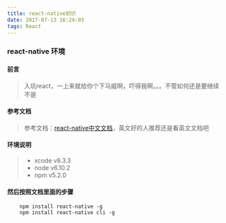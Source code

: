 ```yaml
---
title: react-native初识
date: 2017-07-13 16:24:03
tags: React
---
```

### react-native 环境
#### 前言
> 入坑react，一上来就给你个下马威啊，吓得我啊。。。不管如何还是要继续不是

#### 参考文档
> 参考文档：[react-native中文文档](https://reactnative.cn/docs/0.46/getting-started.html#content)，英文好的人推荐还是看英文文档吧

#### 环境说明
> * xcode v8.3.3
> * node v6.10.2
> * npm v5.2.0

#### 然后按照文档里面的步骤
```
 	npm install react-native -g
 	npm install react-native cli -g
```
